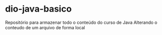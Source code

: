 # dio-java-basico
Repositório para armazenar todo o conteúdo do curso de Java
Alterando o conteudo de um arquivo de forma local